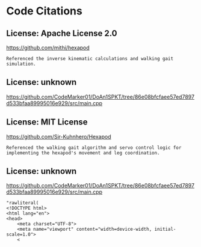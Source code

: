 # Code Citations

## License: Apache License 2.0
https://github.com/mithi/hexapod

```
Referenced the inverse kinematic calculations and walking gait simulation.
```

## License: unknown
https://github.com/CodeMarker01/DoAn1SPKT/tree/86e08bfcfaee57ed7897d533bfaa89995016e929/src/main.cpp

## License: MIT License
https://github.com/Sir-Kuhnhero/Hexapod

```
Referenced the walking gait algorithm and servo control logic for implementing the hexapod's movement and leg coordination.
```

## License: unknown
https://github.com/CodeMarker01/DoAn1SPKT/tree/86e08bfcfaee57ed7897d533bfaa89995016e929/src/main.cpp

```
"rawliteral(
<!DOCTYPE html>
<html lang="en">
<head>
    <meta charset="UTF-8">
    <meta name="viewport" content="width=device-width, initial-scale=1.0">
    <
```



